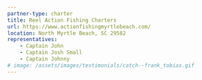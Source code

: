```yaml
---
partner-type: charter
title: Reel Action Fishing Charters
url: https://www.actionfishingmyrtlebeach.com/
location: North Myrtle Beach, SC 29582
representatives: 
    - Captain John 
    - Captain Josh Small 
    - Captain Johnny
# image: /assets/images/testimonials/catch--frank_tobias.gif
---
```


